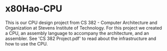 # x80Hao-CPU
This is our CPU design project from CS 382 - Computer Architecture and Organization at Stevens Institute of Technology.
For this project we created a CPU, an assembly language to accompany the architecture, and an assembler.
See 'CS 382 Project.pdf' to read about the infrastructure and how to use the CPU.
